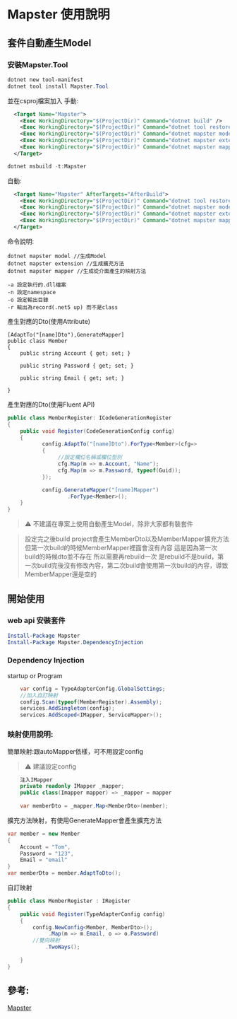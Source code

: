 # Mapster 使用說明

## 套件自動產生Model
### 安裝Mapster.Tool
``` PowerShell
dotnet new tool-manifest 
dotnet tool install Mapster.Tool
```

並在csproj檔案加入
手動:

``` XML
  <Target Name="Mapster">
    <Exec WorkingDirectory="$(ProjectDir)" Command="dotnet build" />
    <Exec WorkingDirectory="$(ProjectDir)" Command="dotnet tool restore" />
    <Exec WorkingDirectory="$(ProjectDir)" Command="dotnet mapster model -a &quot;$(TargetDir)$(ProjectName).dll&quot;" />
    <Exec WorkingDirectory="$(ProjectDir)" Command="dotnet mapster extension -a &quot;$(TargetDir)$(ProjectName).dll&quot;" />
    <Exec WorkingDirectory="$(ProjectDir)" Command="dotnet mapster mapper -a &quot;$(TargetDir)$(ProjectName).dll&quot;" />
  </Target>
```
``` powershell
dotnet msbuild -t:Mapster
```

自動:
``` XML
  <Target Name="Mapster" AfterTargets="AfterBuild">
    <Exec WorkingDirectory="$(ProjectDir)" Command="dotnet tool restore" />
    <Exec WorkingDirectory="$(ProjectDir)" Command="dotnet mapster model -a &quot;$(TargetDir)$(ProjectName).dll&quot;" />
    <Exec WorkingDirectory="$(ProjectDir)" Command="dotnet mapster extension -a &quot;$(TargetDir)$(ProjectName).dll&quot;" />
    <Exec WorkingDirectory="$(ProjectDir)" Command="dotnet mapster mapper -a &quot;$(TargetDir)$(ProjectName).dll&quot;" />
  </Target>
```

命令說明:
```
dotnet mapster model //生成Model
dotnet mapster extension //生成擴充方法
dotnet mapster mapper //生成從介面產生的映射方法
```
```
-a 設定執行的.dll檔案
-n 設定namespace
-o 設定輸出目錄
-r 輸出為record(.net5 up) 而不是class

```


產生對應的Dto(使用Attribute)
```
[AdaptTo("[name]Dto"),GenerateMapper]
public class Member
{
    public string Account { get; set; }

    public string Password { get; set; }

    public string Email { get; set; }

}
```
產生對應的Dto(使用Fluent API)
``` csharp
public class MemberRegister: ICodeGenerationRegister
{
	public void Register(CodeGenerationConfig config)
	{
	       config.AdaptTo("[name]Dto").ForType<Member>(cfg=>
	       {
	       		//設定欄位名稱或欄位型別
	       		cfg.Map(m => m.Account, "Name");   
        		cfg.Map(m => m.Password, typeof(Guid)); 
	       });

 	       config.GenerateMapper("[name]Mapper")
 	               .ForType<Member>();
	}
}

```

> :warning: 不建議在專案上使用自動產生Model，除非大家都有裝套件

>設定完之後build project會產生MemberDto以及MemberMapper擴充方法
但第一次build的時候MemberMapper裡面會沒有內容
這是因為第一次build的時候dto並不存在
所以需要再rebuild一次
是rebuild不是build，第一次build完後沒有修改內容，第二次build會使用第一次build的內容，導致MemberMapper還是空的

## 開始使用
### web api 安裝套件
``` PowerShell
Install-Package Mapster
Install-Package Mapster.DependencyInjection
```

### Dependency Injection
startup or Program
``` csharp
    var config = TypeAdapterConfig.GlobalSettings;
    //加入自訂映射
    config.Scan(typeof(MemberRegister).Assembly);
    services.AddSingleton(config);
    services.AddScoped<IMapper, ServiceMapper>();
```

### 映射使用說明:
簡單映射:跟autoMapper依樣，可不用設定config
> :warning: 建議設定config

```csharp
    注入IMapper
    private readonly IMapper _mapper;
    public class(Imapper mapper) => _mapper = mapper
	
    var memberDto = _mapper.Map<MemberDto>(member);
```
擴充方法映射，有使用GenerateMapper會產生擴充方法
```csharp
var member = new Member
{
	Account = "Tom",
	Password = "123",
	Email = "email"
}
var memberDto = member.AdaptToDto();
```
自訂映射
```csharp
public class MemberRegister : IRegister
{
	public void Register(TypeAdapterConfig config)
	{
		config.NewConfig<Member, MemberDto>();
			 .Map(m => m.Email, o => o.Password)
	    //雙向映射
            .TwoWays();
          
	}
}
```



## 參考:
[Mapster](https://github.com/MapsterMapper/Mapster)

